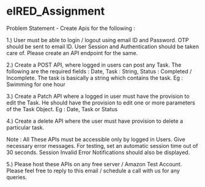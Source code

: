 # elRED_Assignment

Problem Statement - Create Apis for the following :

1.) User must be able to login / logout using email ID and Password. OTP should be sent to email ID. User Session and Authentication should be taken care of. Please create an API endpoint for the same.

2.) Create a POST API,  where logged in users can post any Task. The following are the required fields : Date, Task : String,  Status : Completed / Incomplete. The task is basically a string which contains the task. Eg : Swimming for one hour

3.) Create a Patch API where a logged in user must have the provision to edit the Task. He should have the provision to edit one or more parameters of the Task Object. Eg : Date, Task or Status

4.) Create a delete API where the user must have provision to delete a particular task.

Note : All These APIs must be accessible only by logged in Users. Give necessary error messages. For testing, set an automatic session time out of 30 seconds. Session Invalid Error Notifications should also be displayed.

5.) Please host these APIs on any free server / Amazon Test Account. Please feel free to reply to this email / schedule a call with us for any queries.

